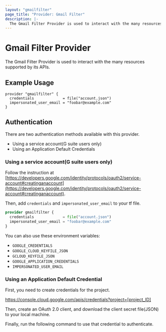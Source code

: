 ```yaml
---
layout: "gmailfilter"
page_title: "Provider: Gmail Filter"
description: |-
  The Gmail Filter Provider is used to interact with the many resources supported by its APIs.
---
```


# Gmail Filter Provider

The Gmail Filter Provider is used to interact with the many resources supported by its APIs.

## Example Usage

```hcl
provider "gmailfilter" {
  credentials             = file("account.json")
  impersonated_user_email = "foobar@example.com"
}
```

## Authentication

There are two authentication methods available with this provider.

- Using a service account(G suite users only)
- Using an Application Default Credentials

### Using a service account(G suite users only)

Follow the instruction at [https://developers.google.com/identity/protocols/oauth2/service-account#creatinganaccount](https://developers.google.com/identity/protocols/oauth2/service-account#creatinganaccount).

Then, add `credentials` and `impersonated_user_email` to your tf file.

```tf
provider gmailfilter {
  credentials             = file("account.json")
  impersonated_user_email = "foobar@example.com"  
}
```

You can also use these environment variables:

- `GOOGLE_CREDENTIALS`
- `GOOGLE_CLOUD_KEYFILE_JSON`
- `GCLOUD_KEYFILE_JSON`
- `GOOGLE_APPLICATION_CREDENTIALS`
- `IMPERSONATED_USER_EMAIL`

### Using an Application Default Credential

First, you need to create credentials for the project.

https://console.cloud.google.com/apis/credentials?project=[project_ID]

Then, create an OAuth 2.0 client, and download the client secret file(JSON) to your local machine.

Finally, run the following command to use that credential to authenticate.


